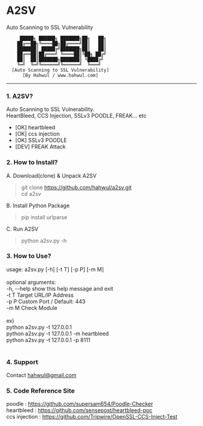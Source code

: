 # A2SV
Auto Scanning to SSL Vulnerability



         █████╗ ██████╗ ███████╗██╗   ██╗
        ██╔══██╗╚════██╗██╔════╝██║   ██║
        ███████║ █████╔╝███████╗██║   ██║
        ██╔══██║██╔═══╝ ╚════██║╚██╗ ██╔╝
        ██║  ██║███████╗███████║ ╚████╔╝ 
        ╚═╝  ╚═╝╚══════╝╚══════╝  ╚═══╝ 
      [Auto Scanning to SSL Vulnerability]
          [By Hahwul / www.hahwul.com]
________________________________________________

### 1. A2SV?
Auto Scanning to SSL Vulnerability.<br>
HeartBleed, CCS Injection, SSLv3 POODLE, FREAK... etc <br>
 + [OK] heartbleed
 + [OK] ccs injection
 + [OK] SSLv3 POODLE
 + [DEV] FREAK Attack

### 2. How to Install?
A. Download(clone) & Unpack A2SV
> git clone https://github.com/hahwul/a2sv.git<br>
> cd a2sv<br>

B. Install Python Package<br>
> pip install urlparse

C. Run A2SV<br>
> python a2sv.py -h

### 3. How to Use?
usage: a2sv.py [-h] [-t T] [-p P] [-m M]<br>
<br>
optional arguments:<br>
  -h, --help  show this help message and exit<br>
  -t T        Target URL/IP Address<br>
  -p P        Custom Port / Default: 443<br>
  -m M        Check Module<br>
<br>
ex)<br>
python a2sv.py -t 127.0.0.1<br>
python a2sv.py -t 127.0.0.1 -m heartbleed<br>
python a2sv.py -t 127.0.0.1 -p 8111<br>
<br>
### 4. Support
Contact hahwul@gmail.com
<br>
### 5. Code Reference Site
poodle : https://github.com/supersam654/Poodle-Checker<br>
heartbleed : https://github.com/sensepost/heartbleed-poc<br>
ccs injection : https://github.com/Tripwire/OpenSSL-CCS-Inject-Test<br>
